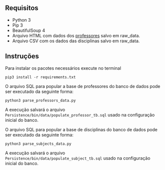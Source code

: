 ## Requisitos

* Python 3
* Pip 3
* BeautifulSoup 4
* Arquivo HTML com dados dos [professores](https://dcc.ufmg.br/dcc/?q=pt-br/professores) salvo em raw_data.
* Arquivo CSV com os dados das disciplinas salvo em raw_data.

## Instruções

Para instalar os pacotes necessários execute no terminal
```
pip3 install -r requirements.txt
```

O arquivo SQL para popular a base de professores do banco de dados pode ser executado da seguinte forma:

```
python3 parse_professors_data.py
```

A execução salvará o arquivo ```Persistence/bin/data/populate_professor_tb.sql``` usado na configuração inicial do banco.


O arquivo SQL para popular a base de disciplinas do banco de dados pode ser executado da seguinte forma:

```
python3 parse_subjects_data.py
```

A execução salvará o arquivo ```Persistence/bin/data/populate_subject_tb.sql``` usado na configuração inicial do banco.
